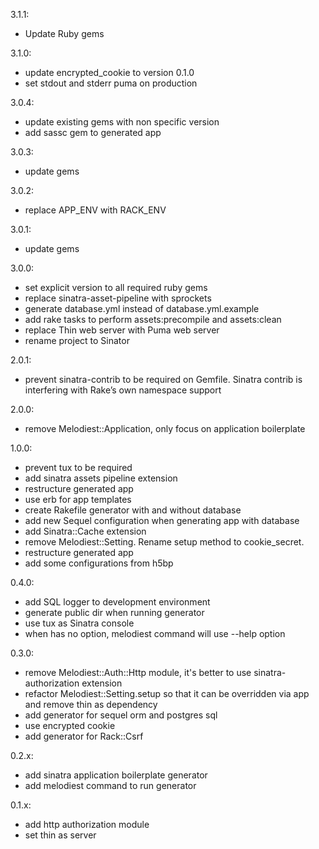 3.1.1:
  * Update Ruby gems

3.1.0:
  * update encrypted_cookie to version 0.1.0
  * set stdout and stderr puma on production

3.0.4:
  * update existing gems with non specific version
  * add sassc gem to generated app

3.0.3:
  * update gems

3.0.2:
  * replace APP_ENV with RACK_ENV

3.0.1:
  * update gems

3.0.0:
  * set explicit version to all required ruby gems
  * replace sinatra-asset-pipeline with sprockets
  * generate database.yml instead of database.yml.example
  * add rake tasks to perform assets:precompile and assets:clean
  * replace Thin web server with Puma web server
  * rename project to Sinator

2.0.1:
  * prevent sinatra-contrib to be required on Gemfile. Sinatra contrib is interfering with Rake’s own namespace support

2.0.0:
  * remove Melodiest::Application, only focus on application boilerplate

1.0.0:
  * prevent tux to be required
  * add sinatra assets pipeline extension
  * restructure generated app
  * use erb for app templates
  * create Rakefile generator with and without database
  * add new Sequel configuration when generating app with database
  * add Sinatra::Cache extension
  * remove Melodiest::Setting. Rename setup method to cookie_secret.
  * restructure generated app
  * add some configurations from h5bp

0.4.0:
  * add SQL logger to development environment
  * generate public dir when running generator
  * use tux as Sinatra console
  * when has no option, melodiest command will use --help option

0.3.0:
  * remove Melodiest::Auth::Http module, it's better to use sinatra-authorization extension
  * refactor Melodiest::Setting.setup so that it can be overridden via app and remove thin as dependency
  * add generator for sequel orm and postgres sql
  * use encrypted cookie
  * add generator for Rack::Csrf

0.2.x:
  * add sinatra application boilerplate generator
  * add melodiest command to run generator

0.1.x:
 * add http authorization module
 * set thin as server
